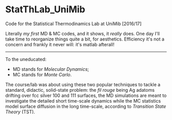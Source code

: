# StatThLab_UniMib
Code for the Statistical Thermodinamics Lab at UniMib [2016/17]

Literally *my first* MD & MC codes, and it shows, it *really* does. One day I'll take time to reorganize things quite a bit, for aesthetics. Efficiency it's not a concern and frankly it never will: it's matlab afterall!

----------------------------------------------------

To the uneducated: 
- MD stands for *Molecular Dynamics*;
- MC stands for *Monte Carlo*.

The course/lab was about using these two popular techniques to tackle a standard, didactic, solid-state problem: the *fil rouge* being Ag adatoms drifting over fcc silver 100 and 111 surfaces, the MD simulations are meant to investigate the detailed short time-scale dynamics while the MC statistics model surface diffusion in the long time-scale, according to *Transition State Theory* (TST).
